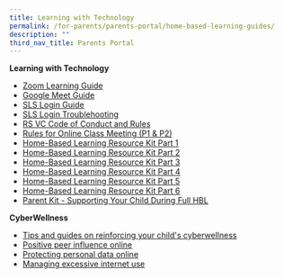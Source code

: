 ```yaml
---
title: Learning with Technology
permalink: /for-parents/parents-portal/home-based-learning-guides/
description: ""
third_nav_title: Parents Portal
---
```

**Learning with Technology**
* [Zoom Learning Guide](/files/Zoom%20for%20Students.pdf) 
* [Google Meet Guide](https://drive.google.com/file/d/15x7EOtHP_Khr6XAmKGeeq16DNJ_bu17F/view) 
* [SLS Login Guide](https://www.youtube.com/watch?v=5TYrh83EzIw&feature=youtu.be)
* [SLS Login Troublehooting](https://static.learning.moe.edu.sg/UserGuide/login-troubleshooting.html) 
* [RS VC Code of Conduct and Rules](/files/VC%20Code%20of%20Conduct.pdf)
* [Rules for Online Class Meeting (P1 & P2)](/files/Rules%20for%20Online%20Class%20Meeting%20(P1%20and%20P2).pdf) 
* [Home-Based Learning Resource Kit Part 1](/files/Resource%20Kit%20-%20HBL.pdf)
* [Home-Based Learning Resource Kit Part 2](/files/Resource%20Kit%20-%20HBL%20(Part%202).pdf)
* [Home-Based Learning Resource Kit Part 3](/files/Resource%20Kit%20-%20HBL%20(Part%203).pdf) 
* [Home-Based Learning Resource Kit Part 4](/files/Resource%20Kit%20-%20HBL%20(Part%204).pdf) 
* [Home-Based Learning Resource Kit Part 5](/files/Resource%20Kit%20-%20School%20Holiday%20Edition.pdf)
* [Home-Based Learning Resource Kit Part 6](/files/Resource%20Kit%20-%20Parent%20Kit%20-%20Back%20to%20School%20(Updated-final).pdf)
* [Parent Kit - Supporting Your Child During Full HBL](/files/Parent%20Kit%20-%20Supporting%20Your%20Child%20During%20Full%20HBL.pdf)

<p> </p>

**CyberWellness**
* [Tips and guides on reinforcing your child's cyberwellness](https://ictconnection.moe.edu.sg/cyber-wellness/for-parents) 
* [Positive peer influence online](/files/T1%20-%20Developing%20your%20child%20to%20be%20a%20positive%20peer%20influence%20online.pdf) 
* [Protecting personal data online](https://rosyth-moe-edu-sg-admin.cwp.sg/qql/slot/u178/Sub%20pages/For%20Parents/Helping%20Your%20Children%20Protect%20Their%20Personal%20Data%20Online.zip) 
* [Managing excessive internet use](https://rosyth-moe-edu-sg-admin.cwp.sg/qql/slot/u178/News%20and%20Announcments/4%20Tip%20sheet%20for%20Parents-Excessive%20Internet%20Use.pdf)